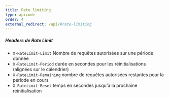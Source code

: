 ```yaml
---
title: Rate limiting
type: apicode
order: 4
external_redirect: /api/#rate-limiting
---
```

##### Headers de Rate Limit 

* `X-RateLimit-Limit` Nombre de requêtes autorisées sur une période donnée
* `X-RateLimit-Period` durée en secondes pour les réinitialisations (alignées sur le calendrier)
* `X-RateLimit-Remaining` nombre de requêtes autorisées restantes pour la période en cours
* `X-RateLimit-Reset` temps en secondes jusqu'à la prochaine réinitialisation

